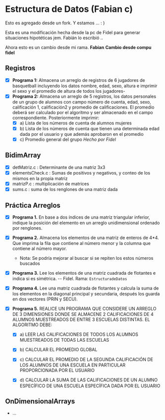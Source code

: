 # Estructura de Datos (Fabian c)


Esto es agregado desde un fork. Y estamos ... : )

Esta es una modificación hecha desde la pc de Fidel para generar situaciones hipotéticas jem. Fabián lo escribió
..


Ahora esto es un cambio desde mi rama. **Fabian** **Cambio desde compu fidel**

## Registros
- [x] **Programa 1:** Almacena un arreglo de registros de 6 jugadores de basquetball incluyendo los datos nombre, edad, sexo, altura e imprimir el sexo y el promedio de altura de todos los jugadores-
- [x] **Programa 2:** Almacena un arreglo de 5 registros, los datos personales de un grupo de alumnos con campo número de cuenta, edad, sexo, calificación 1, calificación2 y promedio de calificaciones. El promedio deberá ser calculado por el algoritmo y ser almacenado en el campo correspondiente. Posteriormente imprimir:
    - [x] a) Lista de los números de cuenta de alumnos mujeres 
    - [x] b) Lista de los números de cuenta que tienen una determinada edad dada por el usuario y que además aprobaron en el promedio
    - [x] c) Promedio general del grupo
    *Hecho por Fidel*

## BidimArray
- [x] detMatriz.c : Determinante de una matriz 3x3
- [x] elementsCheck.c : Sumas de positivos y negativos, y conteo de los mismos en la propia matriz
- [x] matrizP.c : multiplicación de matrices
- [x] sums.c : suma de los renglones de una matriz dada

## Práctica Arreglos
- [x] **Programa 1.** En base a dos índices de una matriz triangular inferior, indique la posición del elemento en un arreglo unidimensional ordenado por renglones.
- [x] **Programa 2.** Almacena los elementos de una matriz de enteros de 4*4. Que imprima la fila que contiene al número menor y la columna que contiene al número mayor.
    - Nota: Se podría mejorar al buscar si se repiten los estos números buscados
- [x] **Programa 3.** Lee los elementos de una matriz cuadrada de flotantes e indica si es simétrica. -- Fidel. Rama: `EstructuradeDatos`

- [x] **Programa 4.** Lee una matriz cuadrada de flotantes y calcula la suma de los elementos en la diagonal principal y secundaria, después los guarda en dos vectores (PRIN y SECU).
- [x] **Programa 5.** REALICE UN PROGRAMA QUE CONSIDERE UN ARREGLO DE 3 DIMENSIONES DONDE SE ALMACENE 2 CALIFICACIONES DE 4 ALUMNOS MUESTREADOS DE ENTRE 3 ESCUELAS DISTINTAS. EL ALGORITMO DEBE:
	- [x] a) LEER LAS CALIFICACIONES DE TODOS LOS ALUMNOS MUESTREADOS DE TODAS LAS ESCUELAS 
	- [x] b) CALCULAR EL PROMEDIO GLOBAL
	- [x] c) CALCULAR EL PROMEDIO DE LA SEGUNDA CALIFICACIÓN DE LOS ALUMNOS DE UNA ESCUELA EN PARTICULAR PROPORCIONADA POR EL USUARIO
	- [x] d) CALCULAR LA SUMA DE LAS CALIFICACIONES DE UN ALUMNO ESPECÍFICO DE UNA ESCUELA ESPECÍFICA DADA POR EL USUARIO



## OnDimensionalArrays
 - ...
